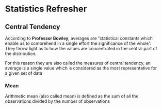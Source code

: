 # Statistics Refresher
## Central Tendency
According to **Professor Bowley**, averages are “statistical constants which
enable us to comprehend in a single effort the significance of the whole”. They
throw light as to how the values are concentrated in the central part of the distribution.

For this reason they are also called the measures of central
tendency, an average is a single value which is considered as the most
representative for a given set of data
### Mean
Arithmetic mean (also called mean) is defined as the sum of all the
observations divided by the number of observations
